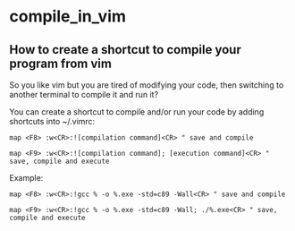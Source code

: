 # compile_in_vim
## How to create a shortcut to compile your program from vim

So you like vim but you are tired of modifying your code, then switching to another terminal to compile it and run it?

You can create a shortcut to compile and/or run your code by adding shortcuts into ~/.vimrc:

`map <F8> :w<CR>:![compilation command]<CR> " save and compile`

`map <F9> :w<CR>:![compilation command]; [execution command]<CR> " save, compile and execute`

Example:

`map <F8> :w<CR>:!gcc % -o %.exe -std=c89 -Wall<CR> " save and compile`

`map <F9> :w<CR>:!gcc % -o %.exe -std=c89 -Wall; ./%.exe<CR> " save, compile and execute`

